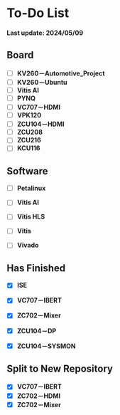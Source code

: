 # To-Do List

**Last update: 2024/05/09**

## Board

- [ ] **KV260－Automotive_Project**
- [ ] **KV260－Ubuntu**
- [ ] **Vitis AI**
- [ ] **PYNQ**
- [ ] **VC707－HDMI**
- [ ] **VPK120**
- [ ] **ZCU104－HDMI**
- [ ] **ZCU208**
- [ ] **ZCU216**
- [ ] **KCU116**

## Software

- [ ] **Petalinux**
- [ ] **Vitis AI**
- [ ] **Vitis HLS**
- [ ] **Vitis**
- [ ] **Vivado**


## Has Finished

- [x] **ISE**
- [x] **VC707－IBERT**
- [x] **ZC702－Mixer**
- [x] **ZCU104－DP**
- [x] **ZCU104－SYSMON**


## Split to New Repository

- [x] **VC707－IBERT**
- [x] **ZC702－HDMI**
- [x] **ZC702－Mixer**

